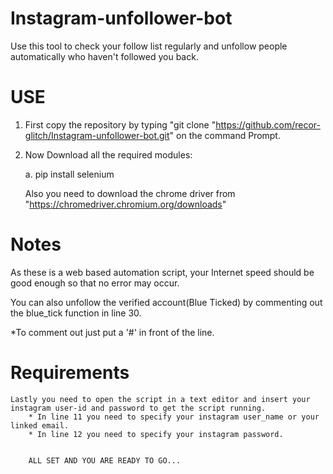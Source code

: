 # Instagram-unfollower-bot
Use this tool to check your follow list regularly and unfollow people automatically who haven't followed you back.

# USE
1. First copy the repository by typing "git clone "https://github.com/recor-glitch/Instagram-unfollower-bot.git" on the command Prompt.

2. Now Download all the required modules:

    a.  pip install selenium
    
    Also you need to download the chrome driver from "https://chromedriver.chromium.org/downloads"

# Notes
As these is a web based automation script, your Internet speed should be good enough so that no error may occur.

You can also unfollow the verified account(Blue Ticked) by commenting out the blue_tick function in line 30.

   *To comment out just put a '#' in front of the line.

# Requirements
    Lastly you need to open the script in a text editor and insert your instagram user-id and password to get the script running.
        * In line 11 you need to specify your instagram user_name or your linked email.
        * In line 12 you need to specify your instagram password.
        
        
        ALL SET AND YOU ARE READY TO GO...
